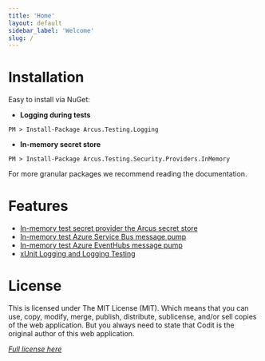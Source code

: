 ```yaml
---
title: 'Home'
layout: default
sidebar_label: 'Welcome'
slug: /
---
```


# Installation

Easy to install via NuGet:

- **Logging during tests**

```shell
PM > Install-Package Arcus.Testing.Logging
```

- **In-memory secret store**

```shell
PM > Install-Package Arcus.Testing.Security.Providers.InMemory
```

For more granular packages we recommend reading the documentation.

# Features

- [In-memory test secret provider the Arcus secret store](./02-Features/inmemory-secret-provider.md)
- [In-memory test Azure Service Bus message pump](./02-Features/servicebus-messsage-pump.md)
- [In-memory test Azure EventHubs message pump](./02-Features/eventhubs-messsage-pump.md)
- [xUnit Logging and Logging Testing](./02-Features/logging.md)

# License

This is licensed under The MIT License (MIT). Which means that you can use, copy, modify, merge, publish, distribute, sublicense, and/or sell copies of the web application. But you always need to state that Codit is the original author of this web application.

_[Full license here](https://github.com/arcus-azure/arcus.testing/blob/master/LICENSE)_
